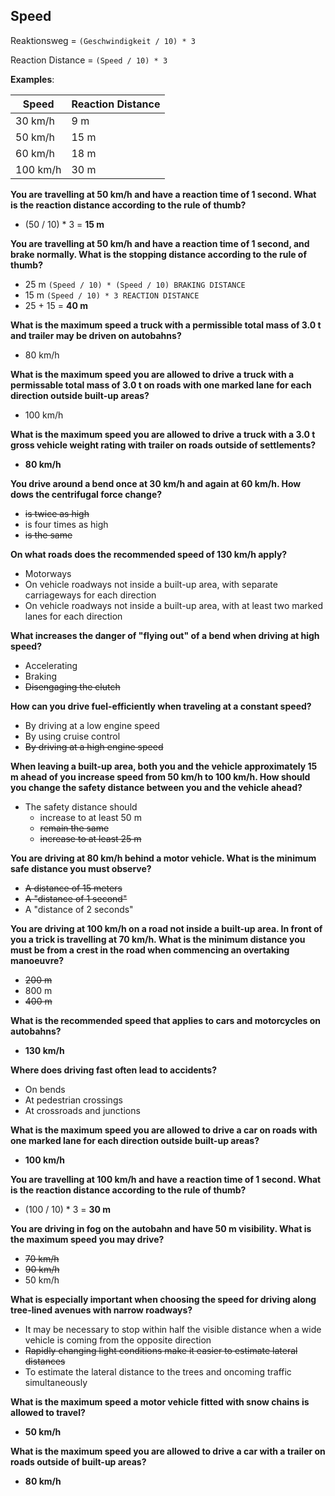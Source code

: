 ## Speed

Reaktionsweg = `(Geschwindigkeit / 10) * 3`

Reaction Distance = `(Speed / 10) * 3`

**Examples**:

| Speed  | Reaction Distance |
| ------------- | ------------- |
| 30 km/h  | 9 m  |
| 50 km/h  | 15 m |
| 60 km/h  | 18 m |
| 100 km/h  | 30 m |

**You are travelling at 50 km/h and have a reaction time of 1 second. What is the reaction distance according to the rule of thumb?**
- (50 / 10) * 3 = **15 m**

**You are travelling at 50 km/h and have a reaction time of 1 second, and brake normally. What is the stopping distance according to the rule of thumb?**
- 25 m `(Speed / 10) * (Speed / 10) BRAKING DISTANCE`
- 15 m `(Speed / 10) * 3 REACTION DISTANCE`
- 25 + 15 = **40 m**

**What is the maximum speed a truck with a permissible total mass of 3.0 t and trailer may be driven on autobahns?**
- 80 km/h

**What is the maximum speed you are allowed to drive a truck with a permissable total mass of 3.0 t on roads with one marked lane for each direction outside built-up areas?**
- 100 km/h

**What is the maximum speed you are allowed to drive a truck with a 3.0 t gross vehicle weight rating with trailer on roads outside of settlements?**
- **80 km/h**

**You drive around a bend once at 30 km/h and again at 60 km/h. How dows the centrifugal force change?**
- ~~is twice as high~~
- is four times as high
- ~~is the same~~

**On what roads does the recommended speed of 130 km/h apply?**
- Motorways
- On vehicle roadways not inside a built-up area, with separate carriageways for each direction
- On vehicle roadways not inside a built-up area, with at least two marked lanes for each direction

**What increases the danger of "flying out" of a bend when driving at high speed?**
- Accelerating
- Braking
- ~~Disengaging the clutch~~

**How can you drive fuel-efficiently when traveling at a constant speed?**
- By driving at a low engine speed
- By using cruise control
- ~~By driving at a high engine speed~~

**When leaving a built-up area, both you and the vehicle approximately 15 m ahead of you increase speed from 50 km/h to 100 km/h. How should you change the safety distance between you and the vehicle ahead?**
- The safety distance should
  - increase to at least 50 m
  - ~~remain the same~~
  - ~~increase to at least 25 m~~
  
**You are driving at 80 km/h behind a motor vehicle. What is the minimum safe distance you must observe?**
- ~~A distance of 15 meters~~
- ~~A "distance of 1 second"~~
- A "distance of 2 seconds"

**You are driving at 100 km/h on a road not inside a built-up area. In front of you a trick is travelling at 70 km/h. What is the minimum distance you must be from a crest in the road when commencing an overtaking manoeuvre?**
- ~~200 m~~
- 800 m
- ~~400 m~~

**What is the recommended speed that applies to cars and motorcycles on autobahns?**
- **130 km/h**

**Where does driving fast often lead to accidents?**
- On bends
- At pedestrian crossings
- At crossroads and junctions

**What is the maximum speed you are allowed to drive a car on roads with one marked lane for each direction outside built-up areas?**
- **100 km/h**

**You are travelling at 100 km/h and have a reaction time of 1 second. What is the reaction distance according to the rule of thumb?**
- (100 / 10) * 3 = **30 m**

**You are driving in fog on the autobahn and have 50 m visibility. What is the maximum speed you may drive?**
- ~~70 km/h~~
- ~~90 km/h~~
- 50 km/h

**What is especially important when choosing the speed for driving along tree-lined avenues with narrow roadways?**
- It may be necessary to stop within half the visible distance when a wide vehicle is coming from the opposite direction
- ~~Rapidly changing light conditions make it easier to estimate lateral distances~~
- To estimate the lateral distance to the trees and oncoming traffic simultaneously

**What is the maximum speed a motor vehicle fitted with snow chains is allowed to travel?**
- **50 km/h**

**What is the maximum speed you are allowed to drive a car with a trailer on roads outside of built-up areas?**
- **80 km/h**